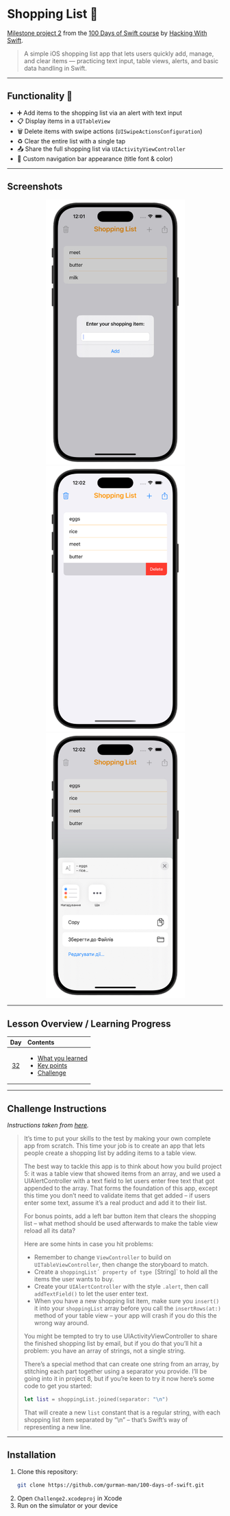 # Shopping List 🧾

[Milestone project 2](https://www.hackingwithswift.com/100/32) from the [100 Days of Swift course](https://www.hackingwithswift.com/100) by [Hacking With Swift](https://www.hackingwithswift.com/).

>A simple iOS shopping list app that lets users quickly add, manage, and clear items — practicing text input, table views, alerts, and basic data handling in Swift.

---

## Functionality 🧩
- ➕ Add items to the shopping list via an alert with text input  
- 📋 Display items in a `UITableView`  
- 🗑 Delete items with swipe actions (`UISwipeActionsConfiguration`)
- ♻️ Clear the entire list with a single tap
- 📤 Share the full shopping list via `UIActivityViewController`
- 🎨 Custom navigation bar appearance (title font & color)

---

## Screenshots

<div align="center">
  <img src="./Screenshots/1.png" alt="Add action" width="325">
  <img src="./Screenshots/2.png" alt="Delete action" width="325">
  <img src="./Screenshots/3.png" alt="Share action" width="325">
</div>

---

## Lesson Overview / Learning Progress

|                      Day                      | Contents                                                                                                                                                                                                          |
|:---------------------------------------------:|:------------------------------------------------------------------------------------------------------------------------------------------------------------------------------------------------------------------|
| [32](https://www.hackingwithswift.com/100/32) | <ul><li>[What you learned](https://www.hackingwithswift.com/guide/3/1)</li><li>[Key points](https://www.hackingwithswift.com/guide/3/2)</li><li>[Challenge](https://www.hackingwithswift.com/guide/3/3)</li></ul> |

---

## Challenge Instructions

*Instructions taken from [here](https://www.hackingwithswift.com/guide/3/3).* 

>It’s time to put your skills to the test by making your own complete app from scratch. This time your job is to create an app that lets people create a shopping list by adding items to a table view.
>
>The best way to tackle this app is to think about how you build project 5: it was a table view that showed items from an array, and we used a UIAlertController with a text field to let users enter free text that got appended to the array. That forms the foundation of this app, except this time you don’t need to validate items that get added – if users enter some text, assume it’s a real product and add it to their list.
>
>For bonus points, add a left bar button item that clears the shopping list – what method should be used afterwards to make the table view reload all its data?
>
>Here are some hints in case you hit problems:
>
>- Remember to change `ViewController` to build on `UITableViewController`, then change the storyboard to match.
>- Create a `shoppingList´ property of type `[String]` to hold all the items the user wants to buy.
>- Create your `UIAlertController` with the style `.alert`, then call `addTextField()` to let the user enter text.
>- When you have a new shopping list item, make sure you `insert()` it into your `shoppingList` array before you call the `insertRows(at:)` method of your table view – your app will crash if you do this the wrong way around.
>
>You might be tempted to try to use UIActivityViewController to share the finished shopping list by email, but if you do that you’ll hit a problem: you have an array of strings, not a single string.
>
>There’s a special method that can create one string from an array, by stitching each part together using a separator you provide. I’ll be going into it in project 8, but if you’re keen to try it now here’s some code to get you started:
>
>```Swift
>let list = shoppingList.joined(separator: "\n")
>```
>
>That will create a new `list` constant that is a regular string, with each shopping list item separated by “\n” – that’s Swift’s way of representing a new line.

---

## Installation

1. Clone this repository:  
   ```bash
   git clone https://github.com/gurman-man/100-days-of-swift.git
   ```
2. Open `Challenge2.xcodeproj` in Xcode
3. Run on the simulator or your device
